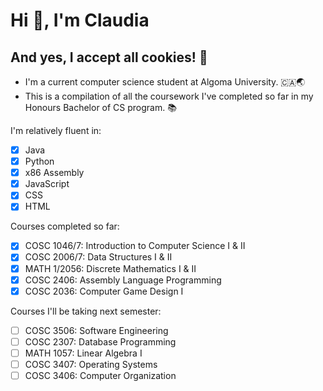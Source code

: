 # Hi 👋, I'm Claudia
## And yes, I accept all cookies! 🍪


- I'm a current computer science student at Algoma University. 🇨🇦🌏
- This is a compilation of all the coursework I've completed so far in my Honours Bachelor of CS program. 📚

I'm relatively fluent in:
 - [x] Java
 - [x] Python
 - [x] x86 Assembly
 - [x] JavaScript
 - [x] CSS
 - [x] HTML

Courses completed so far:
 - [x] COSC 1046/7: Introduction to Computer Science I & II
 - [x] COSC 2006/7: Data Structures I & II
 - [x] MATH 1/2056: Discrete Mathematics I & II
 - [x] COSC 2406: Assembly Language Programming
 - [x] COSC 2036: Computer Game Design I

Courses I'll be taking next semester:
 - [ ] COSC 3506: Software Engineering
 - [ ] COSC 2307: Database Programming
 - [ ] MATH 1057: Linear Algebra I
 - [ ] COSC 3407: Operating Systems
 - [ ] COSC 3406: Computer Organization
